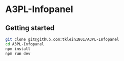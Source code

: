 # A3PL-Infopanel

## Getting started

```bash
git clone git@github.com:tklein1801/A3PL-Infopanel
cd A3PL-Infopanel
npm install
npm run dev
```
